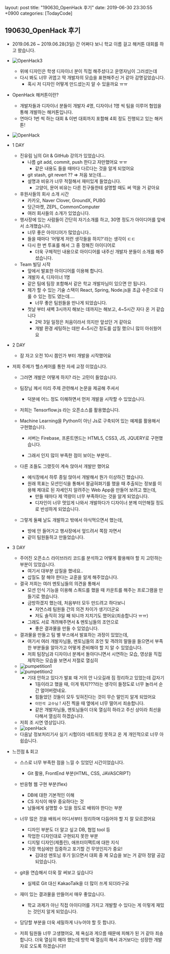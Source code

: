 layout: post
title:  "190630_OpenHack 후기"
date:   2019-06-30 23:30:55 +0900
categories: [TodayCode]

190630_OpenHack 후기
-------------

- 2019.06.26 ~ 2019.06.28(3일) 간 어쩌다 보니 학교 이름 걸고 해커톤 대회를 하고 왔습니다. 

- ![OpenHack3](../../OpenHack3.jpg)

    - 위에 디자인은 학생 디자이너 분이 직접 해주셨다고 운영자님이 그러셨는데
    - 다시 봐도 너무 귀엽고 딱 개발자의 모습을 표현해주신 거 같아 감명깊었습니다.
      - 혹시 저 디자인 어떻게 만드셨는지 알 수 있을까요 ㅠㅠ

- OpenHack 해커톤이란?
  
  - 개발자들과 디자이너 분들이 개발자 4명, 디자이너 1명 씩 팀을 이루어 협업을 통해 개발하는 해커톤입니다.
  - 연마다 1번 씩 하는 대회 & 이번 대회까지 포함해 4회 정도 진행되고 있는 해커톤!
  
- ![OpenHack](../../OpenHack.jpg)

- 1 DAY
  - 진유림 님의 Git & GitHub 강의가 있었습니다.
    - 나름 git add, commit, push 한다고 자만했어요 ㅠㅠ
      - 같은 내용도 들을 때마다 다르다는 것을 알게 되었어요
    - git stash, git revert ?? => 처음 보는데.... 
    - 설명과 비유가 너무 적절해서 재미있게 들었습니다.
      - 고양이, 문어 비유는 다른 친구들한테 설명할 때도 써 먹을 거 같아요
  - 후원사들의 회사 소개 시간
    - 카카오, Naver Clover, GroundX, PUBG
    - 당근마켓, ZEPL, CommonComputer 
    - 여러 회사들의 소개가 있었습니다.
  - 행사장에 있는 사람들이 간단히 자기소개를 하고, 30명 정도가 아이디어를 앞에서 소개했습니다. 
    - 너무 좋은 아이디어가 많았습니다..
    - 들을 때마다 '어떻게 저런 생각들을 하지?'라는 생각이 ㄷㄷ
    - 다시 한 번 투표를 해서 그 중 정해진 아이디어로 
      - 더욱 구체적인 내용으로 아이디어를 내주신 개발자 분들이 소개를 해주셨습니다.
  - Team 빌딩 시작 
    - 앞에서 발표한 아이디어를 이용해 합니다.
    - 개발자 4, 디자이너 1명
    - 같은 팀에 팀장 포함해서 같은 학교 개발자님이 있으면 안 됩니다.
    - 제가 할 수 있는 기술 스택이 React, Spring, Node.js을 초급 수준으로 다룰 수 있는 정도 였는데....
      - 너무 좋은 팀원들을 만나게 되었습니다.  
    - 첫날 부터 새벽 3시까지 해보는 데까지는 해보고, 4~5시간 자다 온 거 같습니다
      - 2박 3일 일정은 처음이라서 의지만 앞섰던 거 같아요
      - 개발 환경 세팅하는 데만 4~5시간 정도를 삽질 했으니 많이 아쉬웠어요 
  
- 2 DAY

  - 잠 자고 오전 10시 쯤인가 부터 개발을 시작했어요 
  
- 저희 주제가 헬스케어를 통한 자세 교정 이었습니다.
  
  - 그러면 개발은 어떻게 하지? 라는 고민이 들었습니다.
  
  - 팀장님 께서 미리 주제 관련해서 논문을 제공해 주셔서
  
    - 덕분에 어느 정도 이해하면서 먼저 개발을 시작할 수 있었습니다.
  
  - 저희는 Tensorflow.js 라는 오픈소스를 활용했습니다.
  
  - Machine Learning을 Python이 아닌 Js로 구축되어 있는 예제를 활용해서 구현했습니다. 
  
    - 서버는 Firebase, 프론트엔드는 HTML5, CSS3, JS, JQUERY로 구현했습니다.
  
    - 그래서 인지 많이 부족한 점이 보이는 부분이..
  - 다른 조들도 그랬듯이 계속 앉아서 개발만 했어요

    - 예식장에서 하루 종일 앉아서 개발해서 뭔가 이상하긴 했습니다. 
    - 원래 목표는 모션인식을 통해서 팔굽혀펴기를 했을 때 추출되는 정보를 이용해 제대로 된 자세인지 알려주는 Web App을 만들어 보려고 했는데,
      - 만들 때마다 제 역량이 너무 부족하다는 것을 알게 되었습니다.
      - 디자인이 너무 멋있게 나와서 개발하다가 디자이너 분께 미안해질 정도로 반성하게 되었습니다.
  
  - 그렇게 둘째 날도 개발하고 밖에서 야식먹으면서 했는데,
    - 방에 안 들어가고 행사장에서 엎드려서 쪽잠 자면서 
    -  같이 팀원들하고 만들었습니다.
  
- 3 DAY
  
    - 주어진 오픈소스 라이브러리 코드를 분석하고 어떻게 활용해야 할 지 고민하는 부분이 있었습니다.
      - 여기서 대부분 삽질을 했네요..
      - 삽질도 잘 해야 한다는 교훈을 알게 해주었습니다.
    - 결국 저희는 여러 멘토님들의 의견을 통해서
      - 모션 인식 기능을 이용해 스쿼드를 했을 때 카운트를 해주는 프로그램을 만들기로 했습니다.
      - 금방하겠지 했는데, 처음부터 모두 만드려고 하다보니
        - 자연스레 팀원들 간의 의견 차이가 생기더군요
        - 저도 솔직히 3일 째 되니까 지치기도 했어요(죄송합니다 ㅠㅠ)
      - 그래도 서로 격려해주면서 & 멘토님들의 조언으로 
        - 좋은 결과물을 만들 수 있었습니다.
    - 결과물을 만들고 팀 별 부스에서 발표하는 과정이 있었는데,
      - 여기서 여러 개발자님들, 멘토님들의 조언 및 격려의 말들을 들으면서 부족한 부분들을 알아가고 어떻게 준비해야 할 지 알 수 있었습니다. 
      - 저희 팀장님과 디자이너 분께서 돌아다니면서 시연하는 모습, 영상을 직접 제작하는 모습을 보면서 저절로 열심히 
    - ![pumpetition1](../../pumpetition1.jpg)
    - ![pumpetition2](../../pumpetition2.jpg)
      - 기대 안하고 있다가 발표 때 거의 안 나오길래 짐 정리하고 있었는데 갑자기 
        - 1등이라고 했을 때, 이게 뭐지???라는 생각이 들정도로 너무 놀라서 순간 얼어버렸네요.
        - 힘들었던 것들이 모두 잊혀진다는 것이 무슨 말인지 알게 되었어요
        - `이민석 교수님` ! 사진 찍을 때 옆에서 너무 떨어서 죄송합니다.
        - 같은 개발자님들, 멘토님들이 더욱 열심히 하라고 주신 상이라 최선을 다해서 열심히 하겠습니다.
    - 저희 조 시연 영상입니다.
    - ![openHack](../../openHack.gif)
    - 다음날 정보처리기사 실기 시험이라 네트워킹 못하고 온 게 개인적으로 너무 아쉽습니다. 
    
- 느낀점 & 회고 

    - 스스로 너무 부족한 점을 느낄 수 있었던 시간이었습니다. 

        - Git 활용, FrontEnd 부분(HTML, CSS, JAVASCRIPT)
    - 반응형 웹 구현 부분(flex) 
        - DB에 대한 기본적인 이해
        - CS 지식이 매우 중요하다는 것
        - 남들에게 설명할 수 있을 정도로 배워야 한다는 부분
    
    - 너무 많은 것을 배워서 어디서부터 정리하며 다듬어야 할 지 잘 모르겠어요 
    
        - 디자인 부분도 더 알고 싶고 DB, 협업 tool 등 
        - 작업한 디자인대로 구현되지 못한 부분
        - 디지털 디자인(제플린), 애프터이팩트에 대한 지식
        - 가장 핵심에만 집중하고 포기할 건 무엇인지가 중요!
            - 김대성 멘토님 후기 읽으면서 대회 중 제 모습을 보는 거 같아 정말 공감되었습니다.
    
    - git을 연습해서 더욱 잘 써보고 싶습니다
        
        - 실제로 Git 대신 KakaoTalk을 더 많이 쓰게 되더라구요 
        
    - 재미 있는 결과물을 만들어서 매우 좋았습니다.
        
        - 학교 과제가 아닌 직접 아이디어를 가지고 개발할 수 있다는 게 이렇게 재밌는 것인지 알게 되었습니다. 
        
    - 담당할 부분을 더욱 세밀하게 나누어야 할 듯 합니다.
    
    - 저희 팀원들 너무 고생했어요, 제 욕심과 게으름 때문에 피해가 된 거 같아 죄송합니다. 더욱 열심히 해야 했는데 방학 때 열심히 해서 과거보다는 성장한 개발자로 오도록 하겠습니다!!
    
        


